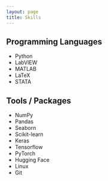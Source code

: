 ```yaml
---
layout: page
title: Skills
---
```


## Programming Languages
- Python
- LabVIEW
- MATLAB
- LaTeX
- STATA

## Tools / Packages
- NumPy
- Pandas 
- Seaborn
- Scikit-learn
- Keras
- Tensorflow
- PyTorch
- Hugging Face
- Linux
- Git
